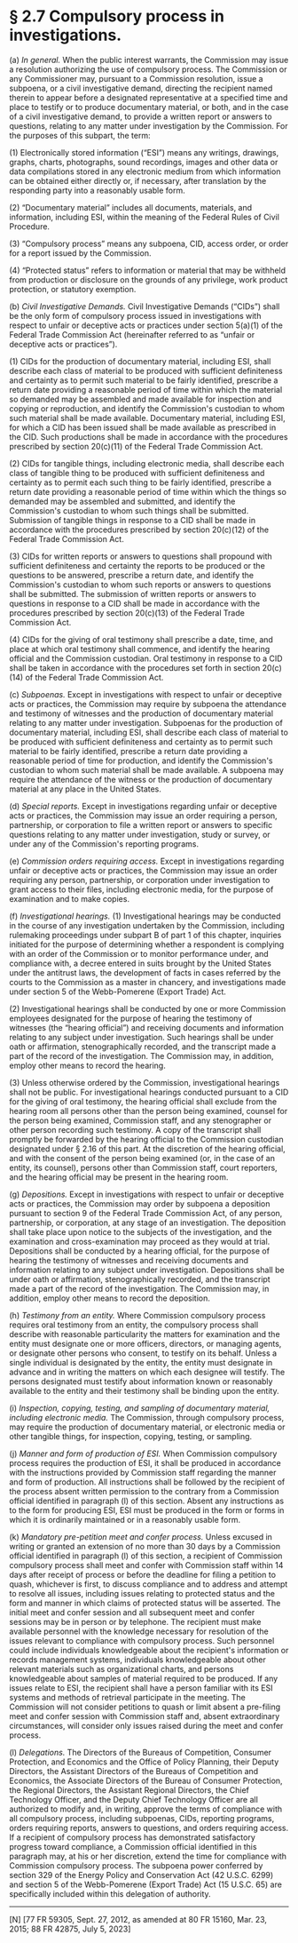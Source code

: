 # § 2.7   Compulsory process in investigations.

(a) *In general.* When the public interest warrants, the Commission may issue a resolution authorizing the use of compulsory process. The Commission or any Commissioner may, pursuant to a Commission resolution, issue a subpoena, or a civil investigative demand, directing the recipient named therein to appear before a designated representative at a specified time and place to testify or to produce documentary material, or both, and in the case of a civil investigative demand, to provide a written report or answers to questions, relating to any matter under investigation by the Commission. For the purposes of this subpart, the term:


(1) Electronically stored information (“ESI”) means any writings, drawings, graphs, charts, photographs, sound recordings, images and other data or data compilations stored in any electronic medium from which information can be obtained either directly or, if necessary, after translation by the responding party into a reasonably usable form.


(2) “Documentary material” includes all documents, materials, and information, including ESI, within the meaning of the Federal Rules of Civil Procedure.


(3) “Compulsory process” means any subpoena, CID, access order, or order for a report issued by the Commission.


(4) “Protected status” refers to information or material that may be withheld from production or disclosure on the grounds of any privilege, work product protection, or statutory exemption.


(b) *Civil Investigative Demands.* Civil Investigative Demands (“CIDs”) shall be the only form of compulsory process issued in investigations with respect to unfair or deceptive acts or practices under section 5(a)(1) of the Federal Trade Commission Act (hereinafter referred to as “unfair or deceptive acts or practices”).


(1) CIDs for the production of documentary material, including ESI, shall describe each class of material to be produced with sufficient definiteness and certainty as to permit such material to be fairly identified, prescribe a return date providing a reasonable period of time within which the material so demanded may be assembled and made available for inspection and copying or reproduction, and identify the Commission's custodian to whom such material shall be made available. Documentary material, including ESI, for which a CID has been issued shall be made available as prescribed in the CID. Such productions shall be made in accordance with the procedures prescribed by section 20(c)(11) of the Federal Trade Commission Act.


(2) CIDs for tangible things, including electronic media, shall describe each class of tangible thing to be produced with sufficient definiteness and certainty as to permit each such thing to be fairly identified, prescribe a return date providing a reasonable period of time within which the things so demanded may be assembled and submitted, and identify the Commission's custodian to whom such things shall be submitted. Submission of tangible things in response to a CID shall be made in accordance with the procedures prescribed by section 20(c)(12) of the Federal Trade Commission Act.


(3) CIDs for written reports or answers to questions shall propound with sufficient definiteness and certainty the reports to be produced or the questions to be answered, prescribe a return date, and identify the Commission's custodian to whom such reports or answers to questions shall be submitted. The submission of written reports or answers to questions in response to a CID shall be made in accordance with the procedures prescribed by section 20(c)(13) of the Federal Trade Commission Act.


(4) CIDs for the giving of oral testimony shall prescribe a date, time, and place at which oral testimony shall commence, and identify the hearing official and the Commission custodian. Oral testimony in response to a CID shall be taken in accordance with the procedures set forth in section 20(c)(14) of the Federal Trade Commission Act.


(c) *Subpoenas.* Except in investigations with respect to unfair or deceptive acts or practices, the Commission may require by subpoena the attendance and testimony of witnesses and the production of documentary material relating to any matter under investigation. Subpoenas for the production of documentary material, including ESI, shall describe each class of material to be produced with sufficient definiteness and certainty as to permit such material to be fairly identified, prescribe a return date providing a reasonable period of time for production, and identify the Commission's custodian to whom such material shall be made available. A subpoena may require the attendance of the witness or the production of documentary material at any place in the United States.


(d) *Special reports.* Except in investigations regarding unfair or deceptive acts or practices, the Commission may issue an order requiring a person, partnership, or corporation to file a written report or answers to specific questions relating to any matter under investigation, study or survey, or under any of the Commission's reporting programs.


(e) *Commission orders requiring access.* Except in investigations regarding unfair or deceptive acts or practices, the Commission may issue an order requiring any person, partnership, or corporation under investigation to grant access to their files, including electronic media, for the purpose of examination and to make copies.


(f) *Investigational hearings.* (1) Investigational hearings may be conducted in the course of any investigation undertaken by the Commission, including rulemaking proceedings under subpart B of part 1 of this chapter, inquiries initiated for the purpose of determining whether a respondent is complying with an order of the Commission or to monitor performance under, and compliance with, a decree entered in suits brought by the United States under the antitrust laws, the development of facts in cases referred by the courts to the Commission as a master in chancery, and investigations made under section 5 of the Webb-Pomerene (Export Trade) Act.


(2) Investigational hearings shall be conducted by one or more Commission employees designated for the purpose of hearing the testimony of witnesses (the “hearing official”) and receiving documents and information relating to any subject under investigation. Such hearings shall be under oath or affirmation, stenographically recorded, and the transcript made a part of the record of the investigation. The Commission may, in addition, employ other means to record the hearing.


(3) Unless otherwise ordered by the Commission, investigational hearings shall not be public. For investigational hearings conducted pursuant to a CID for the giving of oral testimony, the hearing official shall exclude from the hearing room all persons other than the person being examined, counsel for the person being examined, Commission staff, and any stenographer or other person recording such testimony. A copy of the transcript shall promptly be forwarded by the hearing official to the Commission custodian designated under § 2.16 of this part. At the discretion of the hearing official, and with the consent of the person being examined (or, in the case of an entity, its counsel), persons other than Commission staff, court reporters, and the hearing official may be present in the hearing room.


(g) *Depositions.* Except in investigations with respect to unfair or deceptive acts or practices, the Commission may order by subpoena a deposition pursuant to section 9 of the Federal Trade Commission Act, of any person, partnership, or corporation, at any stage of an investigation. The deposition shall take place upon notice to the subjects of the investigation, and the examination and cross-examination may proceed as they would at trial. Depositions shall be conducted by a hearing official, for the purpose of hearing the testimony of witnesses and receiving documents and information relating to any subject under investigation. Depositions shall be under oath or affirmation, stenographically recorded, and the transcript made a part of the record of the investigation. The Commission may, in addition, employ other means to record the deposition.


(h) *Testimony from an entity.* Where Commission compulsory process requires oral testimony from an entity, the compulsory process shall describe with reasonable particularity the matters for examination and the entity must designate one or more officers, directors, or managing agents, or designate other persons who consent, to testify on its behalf. Unless a single individual is designated by the entity, the entity must designate in advance and in writing the matters on which each designee will testify. The persons designated must testify about information known or reasonably available to the entity and their testimony shall be binding upon the entity.


(i) *Inspection, copying, testing, and sampling of documentary material, including electronic media.* The Commission, through compulsory process, may require the production of documentary material, or electronic media or other tangible things, for inspection, copying, testing, or sampling.


(j) *Manner and form of production of ESI.* When Commission compulsory process requires the production of ESI, it shall be produced in accordance with the instructions provided by Commission staff regarding the manner and form of production. All instructions shall be followed by the recipient of the process absent written permission to the contrary from a Commission official identified in paragraph (l) of this section. Absent any instructions as to the form for producing ESI, ESI must be produced in the form or forms in which it is ordinarily maintained or in a reasonably usable form.


(k) *Mandatory pre-petition meet and confer process.* Unless excused in writing or granted an extension of no more than 30 days by a Commission official identified in paragraph (l) of this section, a recipient of Commission compulsory process shall meet and confer with Commission staff within 14 days after receipt of process or before the deadline for filing a petition to quash, whichever is first, to discuss compliance and to address and attempt to resolve all issues, including issues relating to protected status and the form and manner in which claims of protected status will be asserted. The initial meet and confer session and all subsequent meet and confer sessions may be in person or by telephone. The recipient must make available personnel with the knowledge necessary for resolution of the issues relevant to compliance with compulsory process. Such personnel could include individuals knowledgeable about the recipient's information or records management systems, individuals knowledgeable about other relevant materials such as organizational charts, and persons knowledgeable about samples of material required to be produced. If any issues relate to ESI, the recipient shall have a person familiar with its ESI systems and methods of retrieval participate in the meeting. The Commission will not consider petitions to quash or limit absent a pre-filing meet and confer session with Commission staff and, absent extraordinary circumstances, will consider only issues raised during the meet and confer process.


(l) *Delegations.* The Directors of the Bureaus of Competition, Consumer Protection, and Economics and the Office of Policy Planning, their Deputy Directors, the Assistant Directors of the Bureaus of Competition and Economics, the Associate Directors of the Bureau of Consumer Protection, the Regional Directors, the Assistant Regional Directors, the Chief Technology Officer, and the Deputy Chief Technology Officer are all authorized to modify and, in writing, approve the terms of compliance with all compulsory process, including subpoenas, CIDs, reporting programs, orders requiring reports, answers to questions, and orders requiring access. If a recipient of compulsory process has demonstrated satisfactory progress toward compliance, a Commission official identified in this paragraph may, at his or her discretion, extend the time for compliance with Commission compulsory process. The subpoena power conferred by section 329 of the Energy Policy and Conservation Act (42 U.S.C. 6299) and section 5 of the Webb-Pomerene (Export Trade) Act (15 U.S.C. 65) are specifically included within this delegation of authority.



---

[N] [77 FR 59305, Sept. 27, 2012, as amended at 80 FR 15160, Mar. 23, 2015; 88 FR 42875, July 5, 2023]





